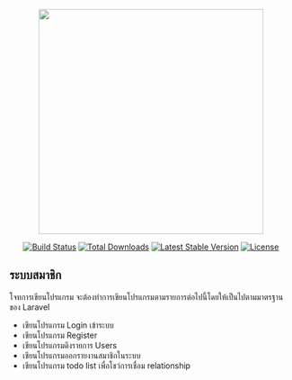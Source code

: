 <p align="center"><a href="https://laravel.com" target="_blank"><img src="https://raw.githubusercontent.com/laravel/art/master/logo-lockup/5%20SVG/2%20CMYK/1%20Full%20Color/laravel-logolockup-cmyk-red.svg" width="400"></a></p>

<p align="center">
<a href="https://travis-ci.org/laravel/framework"><img src="https://travis-ci.org/laravel/framework.svg" alt="Build Status"></a>
<a href="https://packagist.org/packages/laravel/framework"><img src="https://img.shields.io/packagist/dt/laravel/framework" alt="Total Downloads"></a>
<a href="https://packagist.org/packages/laravel/framework"><img src="https://img.shields.io/packagist/v/laravel/framework" alt="Latest Stable Version"></a>
<a href="https://packagist.org/packages/laravel/framework"><img src="https://img.shields.io/packagist/l/laravel/framework" alt="License"></a>
</p>

## ระบบสมาชิก
โจทการเขียนโปรแกรม จะต้องทำการเขียนโปรแกรมตามรายการต่อไปนี้โดยให้เป็นไปตามมาตรฐานของ Laravel

- เขียนโปรแกรม Login เข้าระบบ
- เขียนโปรแกรม Register
- เขียนโปรแกรมดึงรายการ Users 
- เขียนโปรแกรมออกรายงานสมาชิกในระบบ
- เขียนโปรแกรม todo list เพื่อโชว์การเชื่อม relationship